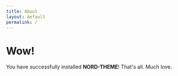 ```yaml
---
title: About
layout: default
permalink: /
---
```

# Wow!
You have successfully installed **NORD-THEME**!
That's all.
Much love.
